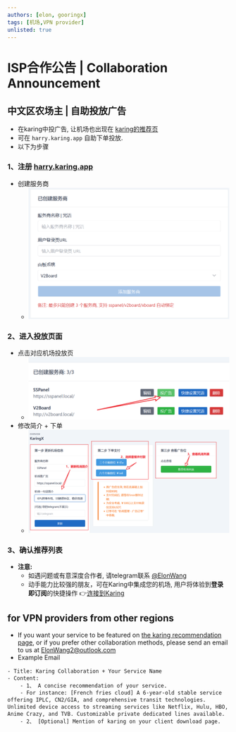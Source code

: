 ```yaml
---
authors: [elon, gooringx]
tags: [机场,VPN provider]
unlisted: true
---
```

# ISP合作公告 | Collaboration Announcement

## 中文区农场主 | 自助投放广告
- 在karing中投广告, 让机场也出现在 [karing的推荐页](https://1.x31415926.top/cn.html)
- 可在 `harry.karing.app` 自助下单投放.
- 以下为步骤
### 1、注册 [harry.karing.app](https://harry.karing.app/)
  - 创建服务商
    - ![创建服务商](./img/coop-1.png)
### 2、进入投放页面
  - 点击对应机场投放页
    - ![进入投放页](./img/coop-2.png)
  - 修改简介 + 下单
    - ![投广告](./img/coop-3.png)
### 3、确认推荐列表

- **注意:**
  - 如遇问题或有意深度合作者, 请telegram联系 [@ElonWang](https://t.me/ElonWang)
  - 动手能力比较强的朋友，可在Karing中集成您的机场, 用户将体验到**登录即订阅**的快捷操作 👉[连接到Karing](/cooperation/connect)

## for VPN providers from other regions
- If you want your service to be featured on [the karing recommendation page](https://1.x31415926.top/en.html), or if you prefer other collaboration methods, please send an email to us at ElonWang2@outlook.com
- Example Email
```
- Title: Karing Collaboration + Your Service Name
- Content:
    - 1、 A concise recommendation of your service.
    - For instance: [French fries cloud] A 6-year-old stable service offering IPLC, CN2/GIA, and comprehensive transit technologies. Unlimited device access to streaming services like Netflix, Hulu, HBO, Anime Crazy, and TVB. Customizable private dedicated lines available.
    - 2、 [Optional] Mention of karing on your client download page.
```


